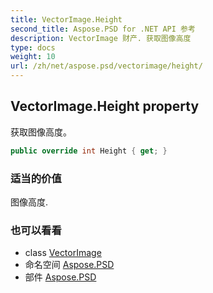 ```yaml
---
title: VectorImage.Height
second_title: Aspose.PSD for .NET API 参考
description: VectorImage 财产. 获取图像高度
type: docs
weight: 10
url: /zh/net/aspose.psd/vectorimage/height/
---
```

## VectorImage.Height property

获取图像高度。

```csharp
public override int Height { get; }
```

### 适当的价值

图像高度.

### 也可以看看

* class [VectorImage](../)
* 命名空间 [Aspose.PSD](../../vectorimage/)
* 部件 [Aspose.PSD](../../../)


